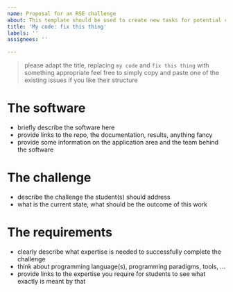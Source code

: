 ```yaml
---
name: Proposal for an RSE challenge
about: This template should be used to create new tasks for potential candidates.
title: 'My code: fix this thing'
labels: ''
assignees: ''

---
```


> please adapt the title, replacing `my code` and `fix this thing` with something appropriate
> feel free to simply copy and paste one of the existing issues if you like their structure

# The software
* briefly describe the software here
* provide links to the repo, the documentation, results, anything fancy
* provide some information on the application area and the team behind the software

# The challenge
* describe the challenge the student(s) should address
* what is the current state, what should be the outcome of this work

# The requirements
* clearly describe what expertise is needed to successfully complete the challenge
* think about programming language(s), programming paradigms, tools, ...
* provide links to the expertise you require for students to see what exactly is meant by that
